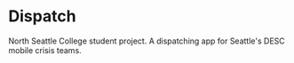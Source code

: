 # Dispatch
North Seattle College student project. A dispatching app for Seattle's DESC mobile crisis teams.
